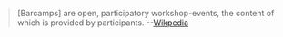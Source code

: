 > [Barcamps] are open, participatory workshop-events, the content of which is provided by participants. --[Wikpedia](http://en.wikipedia.org/wiki/BarCamp)